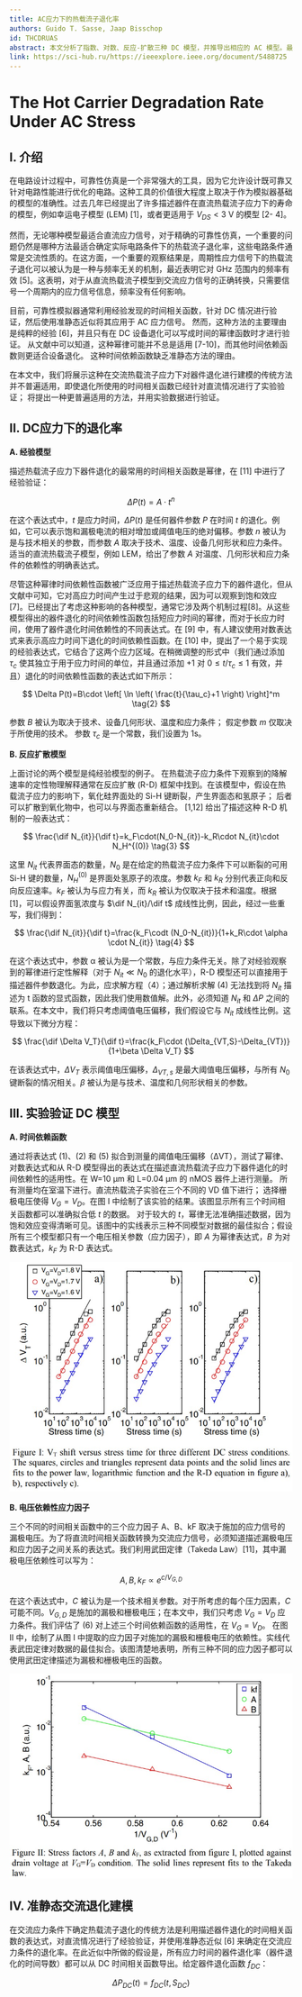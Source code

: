 ```yaml
---
title: AC应力下的热载流子退化率
authors: Guido T. Sasse, Jaap Bisschop
id: THCDRUAS
abstract: 本文分析了指数、对数、反应-扩散三种 DC 模型，并推导出相应的 AC 模型。最后通过40nm NMOS器件实验说明反应-扩散模型的拟合效果最好
link: https://sci-hub.ru/https://ieeexplore.ieee.org/document/5488725
---
```


# The Hot Carrier Degradation Rate Under AC Stress

## I. 介绍

在电路设计过程中，可靠性仿真是一个非常强大的工具，因为它允许设计既可靠又针对电路性能进行优化的电路。这种工具的价值很大程度上取决于作为模拟器基础的模型的准确性。过去几年已经提出了许多描述器件在直流热载流子应力下的寿命的模型，例如幸运电子模型 (LEM) [1]，或者更适用于 $V_{DS} < 3$ V 的模型 [2- 4]。

然而，无论哪种模型最适合直流应力信号，对于精确的可靠性仿真，一个重要的问题仍然是哪种方法最适合确定实际电路条件下的热载流子退化率，这些电路条件通常是交流性质的。在这方面，一个重要的观察结果是，周期性应力信号下的热载流子退化可以被认为是一种与频率无关的机制，最近表明它对 GHz 范围内的频率有效 [5]。这表明，对于从直流热载流子模型到交流应力信号的正确转换，只需要信号一个周期内的应力信号信息，频率没有任何影响。

目前，可靠性模拟器通常利用经验发现的时间相关函数，针对 DC 情况进行验证，然后使用准静态近似将其应用于 AC 应力信号。 然而，这种方法的主要理由是纯粹的经验 [6]，并且只有在 DC 设备退化可以写成时间的幂律函数时才进行验证。 从文献中可以知道，这种幂律可能并不总是适用 [7-10]，而其他时间依赖函数则更适合设备退化。 这种时间依赖函数缺乏准静态方法的理由。

在本文中，我们将展示这种在交流热载流子应力下对器件退化进行建模的传统方法并不普遍适用，即使退化所使用的时间相关函数已经针对直流情况进行了实验验证； 将提出一种更普遍适用的方法，并用实验数据进行验证。

## II. DC应力下的退化率

**A. 经验模型**

描述热载流子应力下器件退化的最常用的时间相关函数是幂律，在 [11] 中进行了经验验证：

$$
\Delta P(t)=A\cdot t^n \tag{1}
$$

在这个表达式中，$t$ 是应力时间，$ΔP(t)$ 是任何器件参数 $P$ 在时间 $t$ 的退化。例如，它可以表示饱和漏极电流的相对增加或阈值电压的绝对偏移。参数 $n$ 被认为是与技术相关的参数，而参数 $A$ 取决于技术、温度、设备几何形状和应力条件。适当的直流热载流子模型，例如 LEM，给出了参数 $A$ 对温度、几何形状和应力条件的依赖性的明确表达式。

尽管这种幂律时间依赖性函数被广泛应用于描述热载流子应力下的器件退化，但从文献中可知，它对高应力时间产生过于悲观的结果，因为可以观察到饱和效应 [7]。已经提出了考虑这种影响的各种模型，通常它涉及两个机制过程[8]。从这些模型得出的器件退化的时间依赖性函数包括短应力时间的幂律，而对于长应力时间，使用了器件退化时间依赖性的不同表达式。在 [9] 中，有人建议使用对数表达式来表示高应力时间下退化的时间依赖性函数。在 [10] 中，提出了一个易于实现的经验表达式，它结合了这两个应力区域。在稍微调整的形式中（我们通过添加 $τ_c$ 使其独立于用于应力时间的单位，并且通过添加 +1 对 $0\leq t/τ_c\leq 1$ 有效，并且）退化的时间依赖性函数的表达式如下所示：

$$
\Delta P(t)=B\cdot \left[ \ln \left( \frac{t}{\tau_c}+1 \right) \right]^m \tag{2}
$$

参数 $B$ 被认为取决于技术、设备几何形状、温度和应力条件； 假定参数 $m$ 仅取决于所使用的技术。 参数 $τ_c$ 是一个常数，我们设置为 1s。

**B. 反应扩散模型**

上面讨论的两个模型是纯经验模型的例子。 在热载流子应力条件下观察到的降解速率的定性物理解释通常在反应扩散 (R-D) 框架中找到。在该模型中，假设在热载流子应力的影响下，氧化硅界面处的 Si-H 键断裂，产生界面态和氢原子； 后者可以扩散到氧化物中，也可以与界面态重新结合。 [1,12] 给出了描述这种 R-D 机制的一般表达式：

$$
\frac{\dif N_{it}}{\dif t}=k_F\cdot(N_0-N_{it})-k_R\cdot N_{it}\cdot N_H^{(0)} \tag{3}
$$

这里 $N_{it}$ 代表界面态的数量，$N_0$ 是在给定的热载流子应力条件下可以断裂的可用 Si-H 键的数量，$N_H^{(0)}$ 是界面处氢原子的浓度。参数 $k_F$ 和 $k_R$ 分别代表正向和反向反应速率。$k_F$ 被认为与应力有关，而 $k_R$ 被认为仅取决于技术和温度。根据 [1]，可以假设界面氢浓度与 $\dif N_{it}/\dif t$ 成线性比例，因此，经过一些重写，我们得到：

$$
\frac{\dif N_{it}}{\dif t}=\frac{k_F\codt (N_0-N_{it})}{1+k_R\cdot \alpha \cdot N_{it}} \tag{4}
$$

在这个表达式中，参数 α 被认为是一个常数，与应力条件无关。除了对经验观察到的幂律进行定性解释（对于 $N_{it}\ll N_0$ 的退化水平），R-D 模型还可以直接用于描述器件参数退化。为此，应求解方程（4）；通过解析求解 (4) 无法找到将 $N_{it}$ 描述为 t 函数的显式函数，因此我们使用数值解。此外，必须知道 $N_{it}$ 和 $ΔP$ 之间的联系。在本文中，我们将只考虑阈值电压偏移，我们假设它与 $N_{it}$ 成线性比例。这导致以下微分方程：

$$
\frac{\dif \Delta V_T}{\dif t}=\frac{k_F\cdot (\Delta_{VT,S}-\Delta_{VT})}{1+\beta \Delta V_T}
$$

在该表达式中，$ΔV_T$ 表示阈值电压偏移，$Δ_{VT,s}$ 是最大阈值电压偏移，与所有 $N_0$ 键断裂的情况相关。$β$ 被认为是与技术、温度和几何形状相关的参数。

## III. 实验验证 DC 模型

**A. 时间依赖函数**

通过将表达式 (1)、(2) 和 (5) 拟合到测量的阈值电压偏移（ΔVT），测试了幂律、对数表达式和从 R-D 模型得出的表达式在描述直流热载流子应力下器件退化的时间依赖性的适用性。在 W=10 μm 和 L=0.04 μm 的 nMOS 器件上进行测量。 所有测量均在室温下进行。直流热载流子实验在三个不同的 VD 值下进行； 选择栅极电压使得 $V_G=V_D$。在图 I 中绘制了该实验的结果。该图显示所有三个时间相关函数都可以准确拟合低 $t$ 的数据。 对于较大的 $t$，幂律无法准确描述数据，因为饱和效应变得清晰可见。该图中的实线表示三种不同模型对数据的最佳拟合；假设所有三个模型都只有一个电压相关参数（应力因子），即 $A$ 为幂律表达式，$B$ 为对数表达式，$k_F$ 为 R-D 表达式。

![](../images/Figure%20I%20VT%20shift%20versus%20stress%20time%20for%20three%20different%20DC%20stress%20conditions.jpg)

**B. 电压依赖性应力因子**

三个不同的时间相关函数中的三个应力因子 A、B、kF 取决于施加的应力信号的漏极电压。为了将直流时间相关函数转换为交流应力信号，必须知道描述漏极电压和应力因子之间关系的表达式。我们利用武田定律（Takeda Law）[11]，其中漏极电压依赖性可以写为：

$$
A,B,k_F\propto e^{c/V_{G,D}}
$$

在这个表达式中，$C$ 被认为是一个技术相关参数。对于所考虑的每个压力因素，$C$ 可能不同。$V_{G,D}$ 是施加的漏极和栅极电压；在本文中，我们只考虑 $V_G = V_D$ 应力条件。我们评估了 (6) 对上述三个时间依赖函数的适用性，在 $V_G=V_D$。 在图 II 中，绘制了从图 I 中提取的应力因子对施加的漏极和栅极电压的依赖性。实线代表武田定律对数据的最佳拟合。该图清楚地表明，所有三种不同的应力因子都可以使用武田定律描述为漏极和栅极电压的函数。

![](../images/Figure%20II%20Stress%20factors%20A,%20B%20and%20kF.jpg)

## IV. 准静态交流退化建模

在交流应力条件下确定热载流子退化的传统方法是利用描述器件退化的时间相关函数的表达式，对直流情况进行了经验验证，并使用准静态近似 [6] 来确定在交流应力条件的退化率。在此近似中所做的假设是，所有应力时间的器件退化率（器件退化的时间导数）都可以从 DC 时间相关函数导出。给定器件退化函数 $f_{DC}$：

$$
\Delta P_{DC}(t)=f_{DC}(t,S_{DC}) \tag{9}
$$

